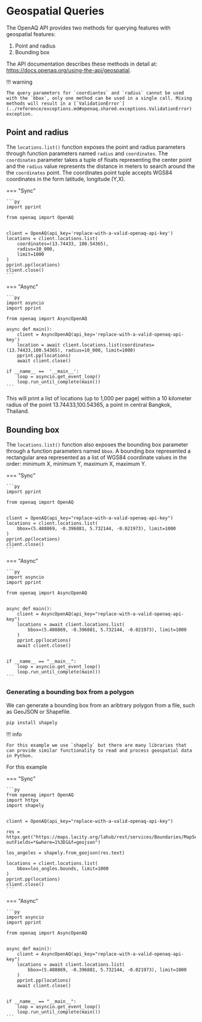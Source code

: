 # Geospatial Queries

The OpenAQ API provides two methods for querying features with geospatial
features:

1. Point and radius
2. Bounding box

The API documentation describes these methods in detail at:
<https://docs.openaq.org/using-the-api/geospatial>.

!!! warning

    The query parameters for `coordiantes` and `radius` cannot be used with the `bbox`, only one method can be used in a single call. Mixing methods will result in a [`ValidationError`](../reference/exceptions.md#openaq.shared.exceptions.ValidationError) exception.

## Point and radius

The `locations.list()` function exposes the point and radius parameters through
function parameters named `radius` and `coordinates`. The `coordinates`
parameter takes a tuple of floats representing the center point and the `radius`
value represents the distance in meters to search around the the `coordinates`
point. The coordinates point tuple accepts WGS84 coordinates in the form
latitude, longitude (Y,X).

=== "Sync"

    ```py
    import pprint

    from openaq import OpenAQ


    client = OpenAQ(api_key='replace-with-a-valid-openaq-api-key')
    locations = client.locations.list(
        coordinates=(13.74433, 100.54365),
        radius=10_000,
        limit=1000
    )
    pprint.pp(locations)
    client.close()
    ```

=== "Async"

    ```py
    import asyncio
    import pprint

    from openaq import AsyncOpenAQ

    async def main():
        client = AsyncOpenAQ(api_key='replace-with-a-valid-openaq-api-key')
        location = await client.locations.list(coordinates=(13.74433,100.54365), radius=10_000, limit=1000)
        pprint.pp(locations)
        await client.close()

    if __name__ ==  '__main__':
        loop = asyncio.get_event_loop()
        loop.run_until_complete(main())
    ```

This will print a list of locations (up to 1,000 per page) within a 10 kilometer radius of the point 13.74433,100.54365, a point in central Bangkok, Thailand.

## Bounding box

The `locations.list()` function also exposes the bounding box parameter through a
function parameters named `bbox`. A bounding box represented a rectangular area represented as a list of WGS84 coordinate values in the order: minimum X, minimum Y, maximum X, maximum Y.

=== "Sync"

    ```py
    import pprint

    from openaq import OpenAQ


    client = OpenAQ(api_key="replace-with-a-valid-openaq-api-key")
    locations = client.locations.list(
        bbox=(5.488869, -0.396881, 5.732144, -0.021973), limit=1000
    )
    pprint.pp(locations)
    client.close()
    ```

=== "Async"

    ```py
    import asyncio
    import pprint

    from openaq import AsyncOpenAQ


    async def main():
        client = AsyncOpenAQ(api_key="replace-with-a-valid-openaq-api-key")
        locations = await client.locations.list(
            bbox=(5.488869, -0.396881, 5.732144, -0.021973), limit=1000
        )
        pprint.pp(locations)
        await client.close()


    if __name__ == "__main__":
        loop = asyncio.get_event_loop()
        loop.run_until_complete(main())
    ```

### Generating a bounding box from a polygon

We can generate a bounding box from an aribtrary polygon from a file, such as GeoJSON or Shapefile.

```sh
pip install shapely
```

!!! info

    For this example we use `shapely` but there are many libraries that can provide similar functionality to read and process geospatial data in Python.

For this example

=== "Sync"

    ```py
    from openaq import OpenAQ
    import httpx
    import shapely


    client = OpenAQ(api_key="replace-with-a-valid-openaq-api-key")

    res = httpx.get("https://maps.lacity.org/lahub/rest/services/Boundaries/MapServer/7/query?outFields=*&where=1%3D1&f=geojson")

    los_angeles = shapely.from_geojson(res.text)

    locations = client.locations.list(
        bbox=los_angles.bounds, limit=1000
    )
    pprint.pp(locations)
    client.close()
    ```

=== "Async"

    ```py
    import asyncio
    import pprint

    from openaq import AsyncOpenAQ


    async def main():
        client = AsyncOpenAQ(api_key="replace-with-a-valid-openaq-api-key")
        locations = await client.locations.list(
            bbox=(5.488869, -0.396881, 5.732144, -0.021973), limit=1000
        )
        pprint.pp(locations)
        await client.close()


    if __name__ == "__main__":
        loop = asyncio.get_event_loop()
        loop.run_until_complete(main())
    ```
